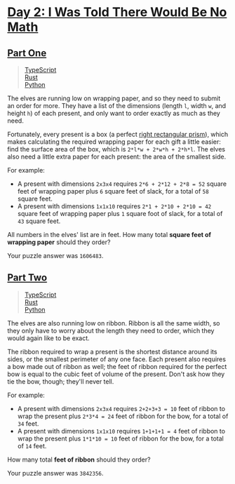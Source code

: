 # [Day 2: I Was Told There Would Be No Math](https://adventofcode.com/2015/day/2)

## [Part One](https://adventofcode.com/2015/day/2#part1)

> [TypeScript](/solutions/typescript/2015/02/part_one.ts)\
> [Rust](/solutions/rust/2015/02/src/lib.rs)\
> [Python](/solutions/python/year2015/day02/part_1.py)

The elves are running low on wrapping paper, and so they need to submit an
order for more. They have a list of the dimensions (length `l`, width `w`, and
height `h`) of each present, and only want to order exactly as much as they
need.

Fortunately, every present is a box (a perfect
[right rectangular prism](https://en.wikipedia.org/wiki/Cuboid#Rectangular_cuboid)),
which makes calculating the required wrapping paper for each gift a little
easier: find the surface area of the box, which is `2*l*w + 2*w*h + 2*h*l`.
The elves also need a little extra paper for each present: the area of the
smallest side.

For example:

- A present with dimensions `2x3x4` requires `2*6 + 2*12 + 2*8 = 52` square
  feet of wrapping paper plus `6` square feet of slack, for a total of `58`
  square feet.
- A present with dimensions `1x1x10` requires `2*1 + 2*10 + 2*10 = 42` square
  feet of wrapping paper plus `1` square foot of slack, for a total of `43`
  square feet.

All numbers in the elves' list are in feet. How many total **square feet of**
**wrapping paper** should they order?

Your puzzle answer was `1606483`.

## [Part Two](https://adventofcode.com/2015/day/2#part2)

> [TypeScript](/solutions/typescript/2015/02/part_two.ts)\
> [Rust](/solutions/rust/2015/02/src/lib.rs)\
> [Python](/solutions/python/year2015/day02/part_2.py)

The elves are also running low on ribbon. Ribbon is all the same width, so they
only have to worry about the length they need to order, which they would again
like to be exact.

The ribbon required to wrap a present is the shortest distance around its
sides, or the smallest perimeter of any one face. Each present also requires a
bow made out of ribbon as well; the feet of ribbon required for the perfect bow
is equal to the cubic feet of volume of the present. Don't ask how they tie the
bow, though; they'll never tell.

For example:

- A present with dimensions `2x3x4` requires `2+2+3+3 = 10` feet of ribbon to
  wrap the present plus `2*3*4 = 24` feet of ribbon for the bow, for a total
  of `34` feet.
- A present with dimensions `1x1x10` requires `1+1+1+1 = 4` feet of ribbon to
  wrap the present plus `1*1*10 = 10` feet of ribbon for the bow, for a total
  of `14` feet.

How many total **feet of ribbon** should they order?

Your puzzle answer was `3842356`.
